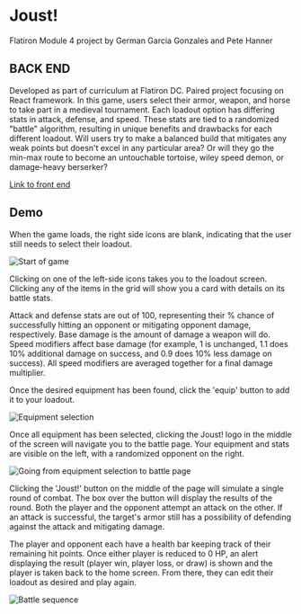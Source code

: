 # Joust!

Flatiron Module 4 project by German Garcia Gonzales and Pete Hanner

## BACK END

Developed as part of curriculum at Flatiron DC. Paired project focusing on React framework. In this game, users select their armor, weapon, and horse to take part in a medieval tournament. Each loadout option has differing stats in attack, defense, and speed. These stats are tied to a randomized "battle" algorithm, resulting in unique benefits and drawbacks for each different loadout. Will users try to make a balanced build that mitigates any weak points but doesn't excel in any particular area? Or will they go the min-max route to become an untouchable tortoise, wiley speed demon, or damage-heavy berserker? 

[Link to front end](https://github.com/PeteHanner/joust-app-frontend)

## Demo

When the game loads, the right side icons are blank, indicating that the user still needs to select their loadout.

![Start of game](https://s5.gifyu.com/images/01-start.gif)

Clicking on one of the left-side icons takes you to the loadout screen. Clicking any of the items in the grid will show you a card with details on its battle stats. 

Attack and defense stats are out of 100, representing their % chance of successfully hitting an opponent or mitigating opponent damage, respectively. Base damage is the amount of damage a weapon will do. Speed modifiers affect base damage (for example, 1 is unchanged, 1.1 does 10% additional damage on success, and 0.9 does 10% less damage on success). All speed modifiers are averaged together for a final damage multiplier.

Once the desired equipment has been found, click the 'equip' button to add it to your loadout.

![Equipment selection](https://s5.gifyu.com/images/02-equipment.gif)

Once all equipment has been selected, clicking the Joust! logo in the middle of the screen will navigate you to the battle page. Your equipment and stats are visible on the left, with a randomized opponent on the right. 

![Going from equipment selection to battle page](https://s5.gifyu.com/images/03-startc9252500120b803b.gif)

Clicking the 'Joust!' button on the middle of the page will simulate a single round of combat. The box over the button will display the results of the round. Both the player and the opponent attempt an attack on the other. If an attack is successful, the target's armor still has a possibility of defending against the attack and mitigating damage.

The player and opponent each have a health bar keeping track of their remaining hit points. Once either player is reduced to 0 HP, an alert displaying the result (player win, player loss, or draw) is shown and the player is taken back to the home screen. From there, they can edit their loadout as desired and play again.

![Battle sequence](https://s5.gifyu.com/images/04-battle.gif)